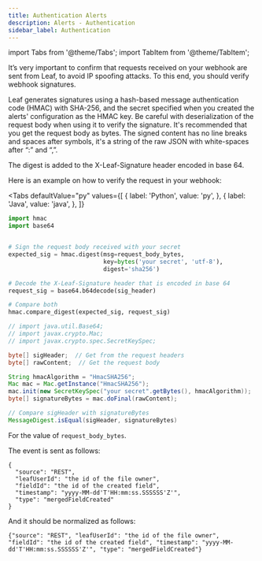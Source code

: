 ```yaml
---
title: Authentication Alerts
description: Alerts - Authentication
sidebar_label: Authentication
---
```



import Tabs from '@theme/Tabs';
import TabItem from '@theme/TabItem';

It’s very important to confirm that requests received on your webhook are sent from Leaf, to avoid IP spoofing attacks.
To this end, you should verify webhook signatures.

Leaf generates signatures using a hash-based message authentication code (HMAC) with SHA-256, and 
the secret specified when you created the alerts' configuration as the HMAC key.
Be careful with deserialization of the request body when using it to verify the signature. 
It's recommended that you get the request body as bytes. The signed content has no line breaks and spaces after symbols, it's a string of the raw JSON with white-spaces after “:” and “,”.

The digest is added to the X-Leaf-Signature header encoded in base 64.

Here is an example on how to verify the request in your webhook:

<Tabs
  defaultValue="py"
  values={[
    { label: 'Python', value: 'py', },
    { label: 'Java', value: 'java', },
  ]}
>
  <TabItem value="py">

```py
import hmac
import base64


# Sign the request body received with your secret
expected_sig = hmac.digest(msg=request_body_bytes,
                           key=bytes('your secret', 'utf-8'),
                           digest='sha256')

# Decode the X-Leaf-Signature header that is encoded in base 64
request_sig = base64.b64decode(sig_header)

# Compare both
hmac.compare_digest(expected_sig, request_sig)
```

  </TabItem>

  <TabItem value="java">

  ```java
// import java.util.Base64;
// import javax.crypto.Mac;
// import javax.crypto.spec.SecretKeySpec;

byte[] sigHeader;  // Get from the request headers
byte[] rawContent;  // Get the request body

String hmacAlgorithm = "HmacSHA256";
Mac mac = Mac.getInstance("HmacSHA256");
mac.init(new SecretKeySpec("your secret".getBytes(), hmacAlgorithm));
byte[] signatureBytes = mac.doFinal(rawContent);

// Compare sigHeader with signatureBytes
MessageDigest.isEqual(sigHeader, signatureBytes)
  ```

  </TabItem>
</Tabs>

For the value of `request_body_bytes`.

The event is sent as follows:

```
{
  "source": "REST",
  "leafUserId": "the id of the file owner",
  "fieldId": "the id of the created field",
  "timestamp": "yyyy-MM-dd'T'HH:mm:ss.SSSSSS'Z'",
  "type": "mergedFieldCreated"
}
```

And it should be normalized as follows:

```
{"source": "REST", "leafUserId": "the id of the file owner", "fieldId": "the id of the created field", "timestamp": "yyyy-MM-dd'T'HH:mm:ss.SSSSSS'Z'", "type": "mergedFieldCreated"}
```